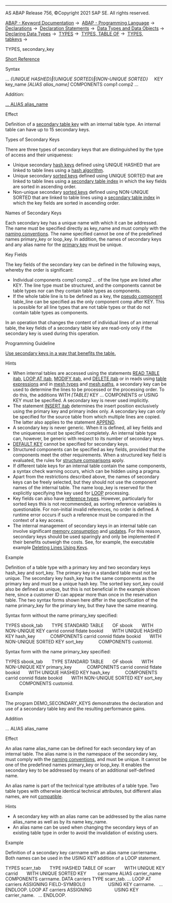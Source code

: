   

* * *

AS ABAP Release 756, ©Copyright 2021 SAP SE. All rights reserved.

[ABAP - Keyword Documentation](https://help.sap.com/doc/abapdocu_756_index_htm/7.56/en-US/abenabap.htm) →  [ABAP - Programming Language](https://help.sap.com/doc/abapdocu_756_index_htm/7.56/en-US/abenabap_reference.htm) →  [Declarations](https://help.sap.com/doc/abapdocu_756_index_htm/7.56/en-US/abendeclarations.htm) →  [Declaration Statements](https://help.sap.com/doc/abapdocu_756_index_htm/7.56/en-US/abenabap_declarations.htm) →  [Data Types and Data Objects](https://help.sap.com/doc/abapdocu_756_index_htm/7.56/en-US/abentypes_and_objects.htm) →  [Declaring Data Types](https://help.sap.com/doc/abapdocu_756_index_htm/7.56/en-US/abentypes_statements.htm) →  [TYPES](https://help.sap.com/doc/abapdocu_756_index_htm/7.56/en-US/abaptypes.htm) →  [TYPES, TABLE OF](https://help.sap.com/doc/abapdocu_756_index_htm/7.56/en-US/abaptypes_itab.htm) →  [TYPES, tabkeys](https://help.sap.com/doc/abapdocu_756_index_htm/7.56/en-US/abaptypes_keydef.htm) → 

TYPES, secondary\_key

[Short Reference](https://help.sap.com/doc/abapdocu_756_index_htm/7.56/en-US/abaptypes_shortref.htm)

Syntax

... *{*UNIQUE HASHED*}**|**{*UNIQUE SORTED*}**|**{*NON-UNIQUE SORTED*}*
    KEY key\_name *\[*ALIAS alias\_name*\]* COMPONENTS comp1 comp2 ...

Addition:

[... ALIAS alias\_name](#!ABAP_ONE_ADD@1@)

Effect

Definition of a [secondary table key](https://help.sap.com/doc/abapdocu_756_index_htm/7.56/en-US/abensecondary_table_key_glosry.htm "Glossary Entry") with an internal table type. An internal table can have up to 15 secondary keys.

Types of Secondary Keys

There are three types of secondary keys that are distinguished by the type of access and their uniqueness:

-   Unique secondary [hash keys](https://help.sap.com/doc/abapdocu_756_index_htm/7.56/en-US/abenhash_key_glosry.htm "Glossary Entry") defined using UNIQUE HASHED that are linked to table lines using a [hash algorithm](https://help.sap.com/doc/abapdocu_756_index_htm/7.56/en-US/abenhash_algorithm_glosry.htm "Glossary Entry").
-   Unique secondary [sorted keys](https://help.sap.com/doc/abapdocu_756_index_htm/7.56/en-US/abensorted_key_glosry.htm "Glossary Entry") defined using UNIQUE SORTED that are linked to table lines using a [secondary table index](https://help.sap.com/doc/abapdocu_756_index_htm/7.56/en-US/abensecondary_table_index_glosry.htm "Glossary Entry") in which the key fields are sorted in ascending order.
-   Non-unique secondary [sorted keys](https://help.sap.com/doc/abapdocu_756_index_htm/7.56/en-US/abensorted_key_glosry.htm "Glossary Entry") defined using NON-UNIQUE SORTED that are linked to table lines using a [secondary table index](https://help.sap.com/doc/abapdocu_756_index_htm/7.56/en-US/abensecondary_table_index_glosry.htm "Glossary Entry") in which the key fields are sorted in ascending order.

Names of Secondary Keys

Each secondary key has a unique name with which it can be addressed. The name must be specified directly as key\_name and must comply with the [naming conventions](https://help.sap.com/doc/abapdocu_756_index_htm/7.56/en-US/abennaming_conventions.htm). The name specified cannot be one of the predefined names primary\_key or loop\_key. In addition, the names of secondary keys and any alias name for the [primary key](https://help.sap.com/doc/abapdocu_756_index_htm/7.56/en-US/abaptypes_primary_key.htm) must be unique.

Key Fields

The key fields of the secondary key can be defined in the following ways, whereby the order is significant:

-   Individual components comp1 comp2 ... of the line type are listed after KEY. The line type must be structured, and the components cannot be table types nor can they contain table types as components.
-   If the whole table line is to be defined as a key, the [pseudo component](https://help.sap.com/doc/abapdocu_756_index_htm/7.56/en-US/abenpseudo_component_glosry.htm "Glossary Entry") table\_line can be specified as the only component comp after KEY. This is possible for all line types that are not table types or that do not contain table types as components.

In an operation that changes the content of individual lines of an internal table, the key fields of a secondary table key are read-only only if the secondary key is used during this operation.

Programming Guideline

[Use secondary keys in a way that benefits the table.](https://help.sap.com/doc/abapdocu_756_index_htm/7.56/en-US/abensecondary_key_guidl.htm "Guideline")

Hints

-   When internal tables are accessed using the statements [READ TABLE itab](https://help.sap.com/doc/abapdocu_756_index_htm/7.56/en-US/abapread_table.htm), [LOOP AT itab](https://help.sap.com/doc/abapdocu_756_index_htm/7.56/en-US/abaploop_at_itab.htm), [MODIFY itab](https://help.sap.com/doc/abapdocu_756_index_htm/7.56/en-US/abapmodify_itab.htm), and [DELETE itab](https://help.sap.com/doc/abapdocu_756_index_htm/7.56/en-US/abapdelete_itab.htm) or in reads using [table expressions](https://help.sap.com/doc/abapdocu_756_index_htm/7.56/en-US/abentable_expressions.htm) and in [mesh types](https://help.sap.com/doc/abapdocu_756_index_htm/7.56/en-US/abaptypes_mesh.htm) and [mesh paths](https://help.sap.com/doc/abapdocu_756_index_htm/7.56/en-US/abenmesh_pathes.htm), a secondary key can be used to determine the lines to be processed or the processing order. To do this, the additions WITH *\[*TABLE*\]* KEY ... COMPONENTS or USING KEY must be specified. A secondary key is never used implicitly.
-   The statement [INSERT itab](https://help.sap.com/doc/abapdocu_756_index_htm/7.56/en-US/abapinsert_itab.htm) determines the insert position exclusively using the primary key and primary index only. A secondary key can only be specified for the source table from which multiple lines are copied. The latter also applies to the statement [APPEND](https://help.sap.com/doc/abapdocu_756_index_htm/7.56/en-US/abapappend.htm).
-   A secondary key is never generic. When it is defined, all key fields and the uniqueness must be specified completely. An internal table type can, however, be generic with respect to its number of secondary keys.
-   [DEFAULT KEY](https://help.sap.com/doc/abapdocu_756_index_htm/7.56/en-US/abaptypes_primary_key.htm) cannot be specified for secondary keys.
-   Structured components can be specified as key fields, provided that the components meet the other requirements. When a structured key field is evaluated, the rules for [structure comparisons](https://help.sap.com/doc/abapdocu_756_index_htm/7.56/en-US/abenlogexp_rules_operands_struc.htm) apply.
-   If different table keys for an internal table contain the same components, a syntax check warning occurs, which can be hidden using a pragma.
-   Apart from the restrictions described above, the names of secondary keys can be freely selected, but they should not use the component names of the internal table. The name loop\_key is reserved for the explicitly specifying the key used for [LOOP](https://help.sap.com/doc/abapdocu_756_index_htm/7.56/en-US/abaploop_at_itab.htm) processing.
-   Key fields can also have [reference types](https://help.sap.com/doc/abapdocu_756_index_htm/7.56/en-US/abenreference_type_glosry.htm "Glossary Entry"). However, particularly for sorted keys this is not recommended, as sorting reference variables is questionable. For non-initial invalid references, no order is defined. A runtime error occurs if such a reference must be compared in the context of a key access.
-   The internal management of secondary keys in an internal table can involve significant [memory consumption](https://help.sap.com/doc/abapdocu_756_index_htm/7.56/en-US/abenitab_key_memory.htm) and [updates](https://help.sap.com/doc/abapdocu_756_index_htm/7.56/en-US/abenitab_key_secondary_update.htm). For this reason, secondary keys should be used sparingly and only be implemented if their benefits outweigh the costs. See, for example, the executable example [Deleting Lines Using Keys](https://help.sap.com/doc/abapdocu_756_index_htm/7.56/en-US/abendelete_itab_using_key_abexa.htm).

Example

Definition of a table type with a primary key and two secondary keys hash\_key and sort\_key. The primary key in a standard table must not be unique. The secondary key hash\_key has the same components as the primary key and must be a unique hash key. The sorted key sort\_key could also be defined as unique, but this is not beneficial in the example shown here, since a customer ID can appear more than once in the reservation table. The two syntax forms shown here differ in the specification of the name primary\_key for the primary key, but they have the same meaning.

Syntax form without the name primary\_key specified:

TYPES sbook\_tab
      TYPE STANDARD TABLE
      OF sbook
      WITH NON-UNIQUE KEY carrid connid fldate bookid
      WITH UNIQUE HASHED KEY hash\_key
           COMPONENTS carrid connid fldate bookid
      WITH NON-UNIQUE SORTED KEY sort\_key
           COMPONENTS customid.

Syntax form with the name primary\_key specified:

TYPES sbook\_tab
      TYPE STANDARD TABLE
      OF sbook
      WITH NON-UNIQUE KEY primary\_key
           COMPONENTS carrid connid fldate bookid
      WITH UNIQUE HASHED KEY hash\_key
           COMPONENTS carrid connid fldate bookid
      WITH NON-UNIQUE SORTED KEY sort\_key
           COMPONENTS customid.

Example

The program DEMO\_SECONDARY\_KEYS demonstrates the declaration and use of a secondary table key and the resulting performance gains.

Addition   

... ALIAS alias\_name

Effect

An alias name alias\_name can be defined for each secondary key of an internal table. The alias name is in the namespace of the secondary key, must comply with the [naming conventions](https://help.sap.com/doc/abapdocu_756_index_htm/7.56/en-US/abennaming_conventions.htm), and must be unique. It cannot be one of the predefined names primary\_key or loop\_key. It enables the secondary key to be addressed by means of an additional self-defined name.

An alias name is part of the technical type attributes of a table type. Two table types with otherwise identical technical attributes, but different alias names, are not [compatible](https://help.sap.com/doc/abapdocu_756_index_htm/7.56/en-US/abencompatible_glosry.htm "Glossary Entry").

Hints

-   A secondary key with an alias name can be addressed by the alias name alias\_name as well as by its name key\_name.
-   An alias name can be used when changing the secondary keys of an existing table type in order to avoid the invalidation of existing users.

Example

Definition of a secondary key carrname with an alias name carriername. Both names can be used in the USING KEY addition of a LOOP statement.

TYPES scarr\_tab
      TYPE HASHED TABLE OF scarr
      WITH UNIQUE KEY carrid
      WITH UNIQUE SORTED KEY
        carrname ALIAS carrier\_name COMPONENTS carrname.
DATA carriers TYPE scarr\_tab.
...
LOOP AT carriers ASSIGNING FIELD-SYMBOL(<carrier>)
                 USING KEY carrname.
  ...
ENDLOOP.
LOOP AT carriers ASSIGNING <carrier>
                 USING KEY carrier\_name.
  ...
ENDLOOP.